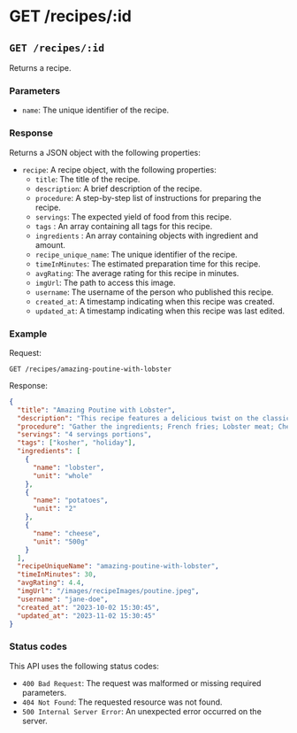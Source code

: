 # GET /recipes/:id

## `GET /recipes/:id`

Returns a recipe.

### Parameters

- `name`: The unique identifier of the recipe.

### Response

Returns a JSON object with the following properties:

- `recipe`: A recipe object, with the following properties:
  - `title`: The title of the recipe.
  - `description`: A brief description of the recipe.
  - `procedure`: A step-by-step list of instructions for preparing the recipe.
  - `servings`: The expected yield of food from this recipe.
  - `tags` : An array containing all tags for this recipe.
  - `ingredients` : An array containing objects with ingredient and amount.
  - `recipe_unique_name`: The unique identifier of the recipe.
  - `timeInMinutes`: The estimated preparation time for this recipe.
  - `avgRating`: The average rating for this recipe in minutes.
  - `imgUrl`: The path to access this image.
  - `username`: The username of the person who published this recipe.
  - `created_at`: A timestamp indicating when this recipe was created.
  - `updated_at`: A timestamp indicating when this recipe was last edited.

### Example

Request:

```
GET /recipes/amazing-poutine-with-lobster
```

Response:

```json
{
  "title": "Amazing Poutine with Lobster",
  "description": "This recipe features a delicious twist on the classic poutine by adding flavorful pieces of lobster. Savory, crispy french fries are generously topped with chunks of succulent lobster meat and smothered in rich gravy and melted cheese curds, creating a luxurious and indulgent dish that combines the best of land and sea.",
  "procedure": "Gather the ingredients; French fries; Lobster meat; Cheese curds; Gravy; Salt and pepper to taste; Cook the French fries; Preheat oil in a deep fryer or pot; Cut the potatoes into fries; Fry the potatoes until golden brown and crispy; Remove from oil and drain excess oil on paper towels; Season with salt and pepper; Prepare the lobster meat; Cook the lobster meat according to your preferred method (boiling, steaming, or grilling); Remove the meat from the shells and chop it into bite-sized pieces; Make the gravy; You can either make your own gravy from scratch or use pre-made gravy; Heat the gravy in a saucepan until hot; Assemble the poutine; Place a layer of French fries on a serving dish; Sprinkle cheese curds evenly over the fries; Add a layer of lobster meat on top of the cheese curds; Pour the hot gravy over the dish; Repeat the layers; Add another layer of French fries on top of the gravy; Sprinkle more cheese curds and lobster meat; Pour additional gravy over the layers; Serve and enjoy!; Garnish with parsley or green onions if desired; Serve the poutine immediately while it's hot;",
  "servings": "4 servings portions",
  "tags": ["kosher", "holiday"],
  "ingredients": [
    {
      "name": "lobster",
      "unit": "whole"
    },
    {
      "name": "potatoes",
      "unit": "2"
    },
    {
      "name": "cheese",
      "unit": "500g"
    }
  ],
  "recipeUniqueName": "amazing-poutine-with-lobster",
  "timeInMinutes": 30,
  "avgRating": 4.4,
  "imgUrl": "/images/recipeImages/poutine.jpeg",
  "username": "jane-doe",
  "created_at": "2023-10-02 15:30:45",
  "updated_at": "2023-11-02 15:30:45"
}
```

### Status codes

This API uses the following status codes:

- `400 Bad Request`: The request was malformed or missing required parameters.
- `404 Not Found`: The requested resource was not found.
- `500 Internal Server Error`: An unexpected error occurred on the server.
